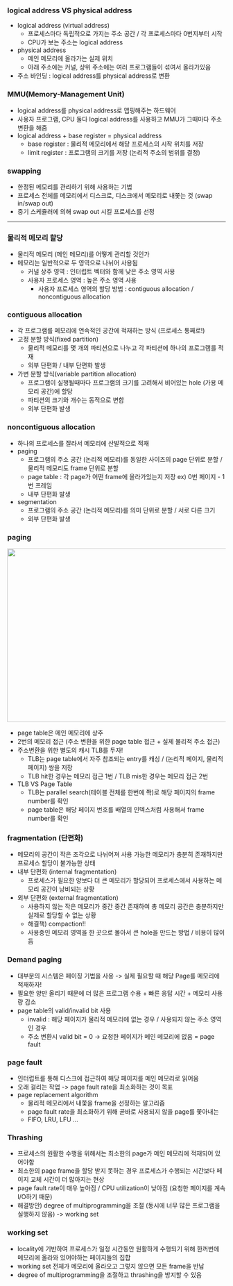 ### logical address VS physical address
- logical address (virtual address)
  - 프로세스마다 독립적으로 가지는 주소 공간 / 각 프로세스마다 0번지부터 시작
  - CPU가 보는 주소는 logical address
- physical address
  - 메인 메모리에 올라가는 실제 위치
  - 아래 주소에는 커널, 상위 주소에는 여러 프로그램들이 섞여서 올라가있음
- 주소 바인딩 : logical address를 physical address로 변환

### MMU(Memory-Management Unit)
- logical address를 physical address로 맵핑해주는 하드웨어
- 사용자 프로그램, CPU 둘다 logical address를 사용하고 MMU가 그때마다 주소 변환을 해줌
- logical address + base register = physical address
  - base register : 물리적 메모리에서 해당 프로세스의 시작 위치를 저장
  - limit register : 프로그램의 크기를 저장 (논리적 주소의 범위를 결정)

### swapping
- 한정된 메모리를 관리하기 위해 사용하는 기법
- 프로세스 전체를 메모리에서 디스크로, 디스크에서 메모리로 내쫓는 것 (swap in/swap out)
- 중기 스케쥴러에 의해 swap out 시킬 프로세스를 선정

---
### 물리적 메모리 할당 
- 물리적 메모리 (메인 메모리)를 어떻게 관리할 것인가
- 메모리는 일반적으로 두 영역으로 나뉘어 사용됨
  - 커널 상주 영역 : 인터럽트 벡터와 함께 낮은 주소 영역 사용
  - 사용자 프로세스 영역 : 높은 주소 영역 사용
    - 사용자 프로세스 영역의 할당 방법 : contiguous allocation / noncontiguous allocation 

### contiguous allocation
- 각 프로그램를 메모리에 연속적인 공간에 적재하는 방식 (프로세스 통째로!)
- 고정 분할 방식(fixed partition)
  - 물리적 메모리를 몇 개의 파티션으로 나누고 각 파티션에 하나의 프로그램를 적재
  - 외부 단편화 / 내부 단편화 발생
- 가변 분할 방식(variable partition allocation)
  - 프로그램이 실행될때마다 프로그램의 크기를 고려해서 비어있는 hole (가용 메모리 공간)에 할당
  - 파티션의 크기와 개수는 동적으로 변함
  - 외부 단편화 발생

### noncontiguous allocation
- 하나의 프로세스를 잘라서 메모리에 산발적으로 적재
- paging
  - 프로그램의 주소 공간 (논리적 메모리)를 동일한 사이즈의 page 단위로 분할 / 물리적 메모리도 frame 단위로 분할
  - page table : 각 page가 어떤 frame에 올라가있는지 저장 ex) 0번 페이지 - 1번 프레임
  - 내부 단편화 발생
- segmentation
  - 프로그램의 주소 공간 (논리적 메모리)를 의미 단위로 분할 / 서로 다른 크기
  - 외부 단편화 발생

### paging
<img src="https://user-images.githubusercontent.com/49056225/116805234-f83e3000-ab5f-11eb-801f-a2aab1b23c75.png" width="600" height="400"><br>
- page table은 메인 메모리에 상주
- 2번의 메모리 접근 (주소 변환을 위한 page table 접근 + 실제 물리적 주소 접근)
- 주소변환을 위한 별도의 캐시 TLB를 두자!
  - TLB는 page table에서 자주 참조되는 entry를 캐싱 / (논리적 페이지, 물리적 페이지) 쌍을 저장
  - TLB hit한 경우는 메모리 접근 1번 / TLB mis한 경우는 메모리 접근 2번
- TLB VS Page Table
  - TLB는 parallel search(테이블 전체를 한번에 쫙)로 해당 페이지의 frame number를 확인
  - page table은 해당 페이지 번호를 배열의 인덱스처럼 사용해서 frame number를 확인

### fragmentation (단편화)
- 메모리의 공간이 작은 조각으로 나뉘어져 사용 가능한 메모리가 충분히 존재하지만 프로세스 할당이 불가능한 상태
- 내부 단편화 (internal fragmentation)
  - 프로세스가 필요한 양보다 더 큰 메모리가 할당되어 프로세스에서 사용하는 메모리 공간이 낭비되는 상황
- 외부 단편화 (external fragmentation)
  - 사용하지 않는 작은 메모리가 중간 중간 존재하여 총 메모리 공간은 충분하지만 실제로 할당할 수 없는 상황
  - 해결책) compaction!!
  - 사용중인 메모리 영역을 한 곳으로 몰아서 큰 hole을 만드는 방법 / 비용이 많이 듬

### Demand paging
- 대부분의 시스템은 페이징 기법을 사용 -> 실제 필요할 때 해당 Page를 메모리에 적재하자!
- 필요한 양만 올리기 때문에 더 많은 프로그램 수용 + 빠른 응답 시간 + 메모리 사용량 감소
- page table의 valid/invalid bit 사용
  - invalid : 해당 페이지가 물리적 메모리에 없는 경우 / 사용되지 않는 주소 영역인 경우
  - 주소 변환시 valid bit = 0 -> 요청한 페이지가 메인 메모리에 없음 = page fault

### page fault
- 인터럽트를 통해 디스크에 접근하여 해당 페이지를 메인 메모리로 읽어옴 
- 오래 걸리는 작업 -> page fault rate을 최소화하는 것이 목표
- page replacement algorithm
  - 물리적 메모리에서 내쫓을 frame을 선정하는 알고리즘
  - page fault rate을 최소화하기 위해 곧바로 사용되지 않을 page를 쫓아내는 
  - FIFO, LRU, LFU ...

### Thrashing
- 프로세스의 원활한 수행을 위해서는 최소한의 page가 메인 메모리에 적재되어 있어야함
- 최소한의 page frame을 할당 받지 못하는 경우 프로세스가 수행되는 시간보다 페이지 교체 시간이 더 많아지는 현상
- page fault rate이 매우  높아짐 / CPU utilization이 낮아짐 (요청한 페이지를 계속 I/O하기 때문)
- 해결방안) degree of multiprogramming을 조절 (동시에 너무 많은 프로그램을 실행하지 않음) -> working set

### working set
- locality에 기반하여 프로세스가 일정 시간동안 원활하게 수행되기 위해 한꺼번에 메모리에 올라와 있어야하는 페이지들의 집합
- working set 전체가 메모리에 올라오고 그렇지 않으면 모든 frame을 반납
- degree of multiprogramming을 조절하고 thrashing을 방지할 수 있음

